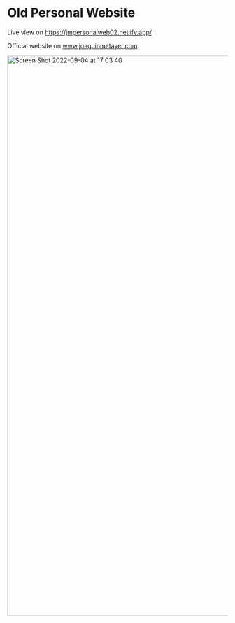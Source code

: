 # Old Personal Website

Live view on https://jmpersonalweb02.netlify.app/

Official website on www.joaquinmetayer.com.

<img width="1280" alt="Screen Shot 2022-09-04 at 17 03 40" src="https://user-images.githubusercontent.com/83543601/188331496-bafba706-40eb-4cc3-a2d9-570b84002694.png">
